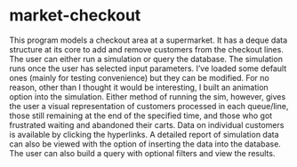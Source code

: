 # market-checkout

This program models a checkout area at a supermarket.  It has a deque data structure at its core to add and remove customers from the checkout lines.   The user can either run a simulation or query the database.  The simulation runs once the user has selected input parameters.  I’ve loaded some default ones (mainly for testing convenience) but they can be modified.  For no reason, other than I thought it would be interesting, I built an animation option into the simulation.  Either method of running the sim, however, gives the user a visual representation of customers processed in each queue/line, those still remaining at the end of the specified time, and those who got frustrated waiting and abandoned their carts.  Data on individual customers is available by clicking the hyperlinks.  A detailed report of simulation data can also be viewed with the option of inserting the data into the database.  The user can also build a query with optional filters and view the results. 
